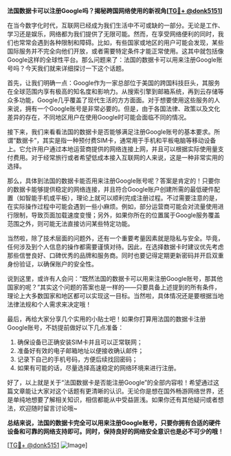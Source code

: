 **法国数据卡可以注册Google吗？揭秘跨国网络使用的新视角[[TG💪+ @donk5151](https://t.me/s/donk5151)]**

在当今数字化时代，互联网已经成为我们生活中不可或缺的一部分。无论是工作、学习还是娱乐，网络都为我们提供了无限可能。然而，在享受网络便利的同时，我们也常常会遇到各种限制和障碍。比如，有些国家或地区的用户可能会发现，某些国际服务并不完全向他们开放，或者需要特定条件才能正常使用。这其中就包括像Google这样的全球性平台。那么问题来了：法国的数据卡可以用来注册Google账号吗？今天我们就来详细探讨一下这个话题。

首先，让我们明确一点：Google作为一家总部位于美国的跨国科技巨头，其服务在全球范围内享有极高的知名度和影响力。从搜索引擎到邮箱系统，再到云存储等众多功能，Google几乎覆盖了现代生活的方方面面。对于想要使用这些服务的人来说，拥有一个Google账号是非常必要的。但是，由于各国法律、政策以及文化差异的存在，不同地区用户在使用Google时可能会面临不同的情况。

接下来，我们来看看法国的数据卡是否能够满足注册Google账号的基本要求。所谓“数据卡”，其实是指一种预付费SIM卡，通常用于手机和平板电脑等移动设备上。它允许用户通过本地运营商提供的网络连接上网，并且可以根据实际使用量支付费用。对于经常旅行或者希望低成本接入互联网的人来说，这是一种非常实用的选择。

那么，具体到法国的数据卡能否用来注册Google账号呢？答案是肯定的！只要你的数据卡能够提供稳定的网络连接，并且符合Google账户创建所需的最低硬件配置（如智能手机或平板），理论上就可以顺利完成注册过程。不过需要注意的是，在实际操作过程中可能会遇到一些小麻烦。例如，部分运营商可能会对流量使用进行限制，导致页面加载速度变慢；另外，如果你所在的位置属于Google服务覆盖范围之外，则可能无法直接访问某些特定功能。

当然啦，除了技术层面的问题外，还有一个重要考量因素就是隐私与安全。毕竟，任何涉及到个人信息的操作都需要谨慎对待。因此，在选择数据卡时建议优先考虑那些信誉良好、口碑优秀的品牌和服务商。同时也要记得定期更新密码并开启双重身份验证，以确保账户的安全性。

说到这里，或许有人会问：“既然法国的数据卡可以用来注册Google账号，那其他国家的呢？”其实这个问题的答案也是一样的——只要具备上述提到的所有条件，理论上大多数国家和地区都可以实现这一目标。当然啦，具体情况还是要根据当地法律法规和个人需求来决定哦！

最后，再给大家分享几个实用的小贴士吧！如果你打算用法国的数据卡注册Google账号，不妨提前做好以下几点准备：
1. 确保设备已正确安装SIM卡并且可以正常联网；
2. 准备好有效的电子邮箱地址以便接收确认邮件；
3. 记录下自己的手机号码，方便后续找回密码；
4. 如果有可能的话，尽量选择高速稳定的网络环境来进行注册。

好了，以上就是关于“法国数据卡是否能注册Google”的全部内容啦！希望通过这篇文章能让大家对这个话题有更清晰的认识。无论你是想在国外畅游网络世界，还是单纯地想要了解相关知识，相信都能从中受益匪浅。如果你还有其他疑问或者想法，欢迎随时留言讨论哦~

**总结来说，法国的数据卡完全可以用来注册Google账号，只要你拥有合适的硬件设备和可靠的网络支持即可。同时，保持良好的网络安全意识也是必不可少的哦！**

[[TG💪+ @donk5151](https://t.me/s/donk5151) ![Image](https://i.postimg.cc/rwNCRYN7/Snipaste-2025-04-30-17-27-05.png)]